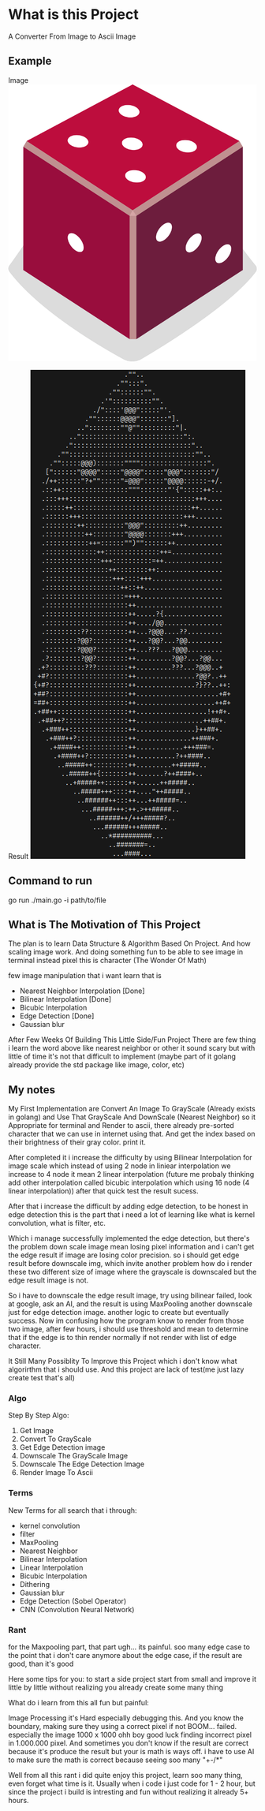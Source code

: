 # What is this Project

A Converter From Image to Ascii Image

## Example

Image
![Screenshoot](./docs/dice_5.png)

Result
![Screenshoot](./docs/result.png)

## Command to run

go run ./main.go -i path/to/file

## What is The Motivation of This Project

The plan is to learn Data Structure & Algorithm Based On Project. And how scaling image work. And doing something fun to be able to see image in terminal instead pixel this is character (The Wonder Of Math)

few image manipulation that i want learn that is
- Nearest Neighbor Interpolation [Done]
- Bilinear Interpolation [Done]
- Bicubic Interpolation
- Edge Detection [Done]
- Gaussian blur

After Few Weeks Of Building This Little Side/Fun Project There are few thing i learn
the word above like nearest neighbor or other it sound scary but with little of time it's not that difficult to implement (maybe part of it golang already provide the std package like image, color, etc)

## My notes
My First Implementation are Convert An Image To GrayScale (Already exists in golang) and Use That GrayScale And DownScale (Nearest Neighbor) so it Appropriate for terminal and Render to ascii, there already pre-sorted character that we can use in internet using that. And get the index based on their brightness of their gray color. print it. 

After completed it i increase the difficulty by using Bilinear Interpolation for image scale which instead of using 2 node in liniear interpolation we increase to 4 node it mean 2 linear interpolation (future me probaly thinking add other interpolation called bicubic interpolation which using 16 node (4 linear interpolation)) after that quick test the result sucess. 

After that i increase the difficult by adding edge detection, to be honest in edge detection this is the part that i need a lot of learning like what is kernel convolution, what is filter, etc. 

Which i manage successfully implemented the edge detection, but there's the problem down scale image mean losing pixel information and i can't get the edge result if image are losing color precision. so i should get edge result before downscale img, which invite another problem how do i render these two different size of image where the grayscale is downscaled but the edge result image is not. 

So i have to downscale the edge result image, try using bilinear failed, look at google, ask an AI, and the result is using MaxPooling another downscale just for edge detection image. another logic to create but eventually success. Now im confusing how the program know to render from those two image, after few hours, i should use threshold and mean to determine that if the edge is to thin render normally if not render with list of edge character. 

It Still Many Possiblity To Improve this Project which i don't know what algorirthm that i should use. And this project are lack of test(me just lazy create test that's all)

### Algo
Step By Step Algo:

1. Get Image
2. Convert To GrayScale
3. Get Edge Detection image
4. Downscale The GrayScale Image
5. Downscale The Edge Detection Image
6. Render Image To Ascii

### Terms
New Terms for all search that i through:
- kernel convolution
- filter
- MaxPooling
- Nearest Neighbor
- Bilinear Interpolation
- Linear Interpolation
- Bicubic Interpolation
- Dithering
- Gaussian blur
- Edge Detection (Sobel Operator)
- CNN (Convolution Neural Network)


### Rant
for the Maxpooling part, that part ugh... its painful. soo many edge case to the point that i don't care anymore about the edge case, if the result are good, than it's good

Here some tips for you: to start a side project start from small and improve it little by little without realizing you already create some many thing

What do i learn from this all fun but painful:

Image Processing it's Hard especially debugging this. And you know the boundary, making sure they using a correct pixel if not BOOM... failed. especially the image 1000 x 1000 ohh boy good luck finding incorrect pixel in 1.000.000 pixel. And sometimes you don't know if the result are correct because it's produce the result but your is math is ways off. i have to use AI to make sure the math is correct because seeing soo many "+-/*" 

Well from all this rant i did quite enjoy this project, learn soo many thing, even forget what time is it. Usually when i code i just code for 1 - 2 hour, but since the project i build is intresting and fun without realizing it already 5+ hours.


